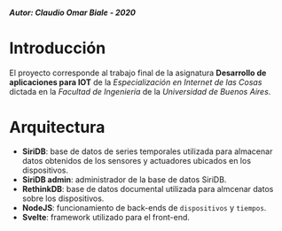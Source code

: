 ##### Autor:  Claudio Omar Biale - 2020

# Introducción

El proyecto corresponde al trabajo final de la asignatura **Desarrollo de aplicaciones para IOT** de la *Especialización en Internet de las Cosas* dictada en la *Facultad de Ingeniería* de la *Universidad de Buenos Aires*.

# Arquitectura

- **SiriDB**: base de datos de series temporales utilizada para almacenar datos obtenidos de los sensores y actuadores ubicados en los dispositivos.
- **SiriDB admin**: administrador de la base de datos SiriDB.
- **RethinkDB**: base de datos documental utilizada para almcenar datos sobre los dispositivos.
- **NodeJS**: funcionamiento de back-ends de `dispositivos` y `tiempos`.
- **Svelte**: framework utilizado para el front-end.

